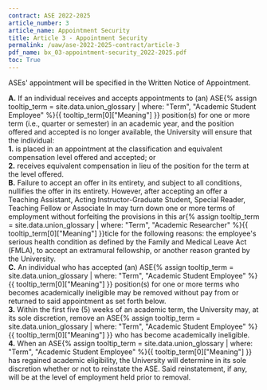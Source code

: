 ```yaml
---
contract: ASE 2022-2025
article_number: 3
article_name: Appointment Security 
title: Article 3 - Appointment Security 
permalink: /uaw/ase-2022-2025-contract/article-3
pdf_name: bx_03-appointment-security_2022-2025.pdf
toc: True
---
```



ASEs' appointment will be specified in the Written Notice of Appointment.
<div class="lvl1"><b>A.</b> If an individual receives and accepts appointments to (an) <span class="tooltip">ASE<span class="tooltip-text">{% assign tooltip_term = site.data.union_glossary | where: "Term", "Academic Student Employee" %}{{ tooltip_term[0]["Meaning"] }}</span></span> position(s) for one or more term (i.e., quarter or semester) in an academic year, and the position offered and accepted is no longer available, the University will ensure that the individual:</div>

<div class="lvl2"><b>1.</b> is placed in an appointment at the classification and equivalent compensation level offered and accepted; or</div>
<div class="lvl2"><b>2.</b> receives equivalent compensation in lieu of the position for the term at the level offered.</div>
<div class="lvl1"><b>B.</b> Failure to accept an offer in its entirety, and subject to all conditions, nullifies the offer in its entirety. However, after accepting an offer a Teaching Assistant, Acting Instructor-Graduate Student, Special Reader, Teaching Fellow or Associate In may turn down one or more terms of employment without forfeiting the provisions in this <span class="tooltip">ar<span class="tooltip-text">{% assign tooltip_term = site.data.union_glossary | where: "Term", "Academic Researcher" %}{{ tooltip_term[0]["Meaning"] }}</span></span>ticle for the following reasons: the employee's serious health condition as defined by the Family and Medical Leave Act (FMLA), to accept an extramural fellowship, or another reason granted by the University.</div>
<div class="lvl1"><b>C.</b> An individual who has accepted (an) <span class="tooltip">ASE<span class="tooltip-text">{% assign tooltip_term = site.data.union_glossary | where: "Term", "Academic Student Employee" %}{{ tooltip_term[0]["Meaning"] }}</span></span> position(s) for one or more terms who becomes academically ineligible may be removed without pay from or returned to said appointment as set forth below.</div>
<div class="lvl2"><b>3.</b> Within the first five (5) weeks of an academic term, the University may, at its sole discretion, remove an <span class="tooltip">ASE<span class="tooltip-text">{% assign tooltip_term = site.data.union_glossary | where: "Term", "Academic Student Employee" %}{{ tooltip_term[0]["Meaning"] }}</span></span> who has become academically ineligible.</div>
<div class="lvl2"><b>4.</b> When an <span class="tooltip">ASE<span class="tooltip-text">{% assign tooltip_term = site.data.union_glossary | where: "Term", "Academic Student Employee" %}{{ tooltip_term[0]["Meaning"] }}</span></span> has regained academic eligibility, the University will determine in its sole discretion whether or not to reinstate the ASE. Said reinstatement, if any, will be at the level of employment held prior to removal.</div>
